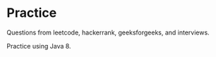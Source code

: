 # Practice
Questions from leetcode, hackerrank, geeksforgeeks, and interviews.

Practice using Java 8.
